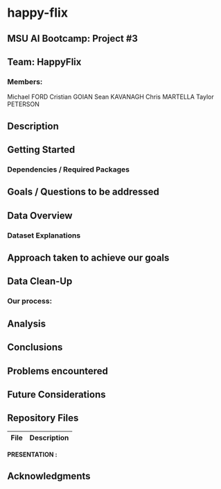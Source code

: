 # happy-flix

## MSU AI Bootcamp: Project #3

###
## Team: HappyFlix
### Members:
Michael FORD
Cristian GOIAN
Sean KAVANAGH
Chris MARTELLA
Taylor PETERSON


## Description


## Getting Started


### Dependencies / Required Packages


## Goals / Questions to be addressed




## **Data Overview**



### Dataset Explanations





## Approach taken to achieve our goals


## Data Clean-Up


### Our process:

## Analysis



## Conclusions



## Problems encountered


## Future Considerations



## Repository Files
| **File** | **Description** |
| --- | --- | 


**PRESENTATION :** 


## Acknowledgments
